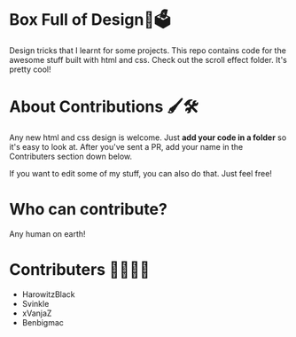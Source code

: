 # Box Full of Design🎊🗳

Design tricks that I learnt for some projects. This repo contains code for the awesome stuff built with html and css. 
Check out the scroll effect folder. It's pretty cool!

# About Contributions 🖌🛠

Any new html and css design is welcome.  Just **add your code in a folder** so it's easy to look at.
After you've sent a PR, add your name in the Contributers section down below.

If you want to edit some of my stuff, you can also do that. Just feel free!

# Who can contribute?

Any human on earth!

# Contributers 👩‍🚀👨‍🎨

* HarowitzBlack
* Svinkle
* xVanjaZ
* Benbigmac
